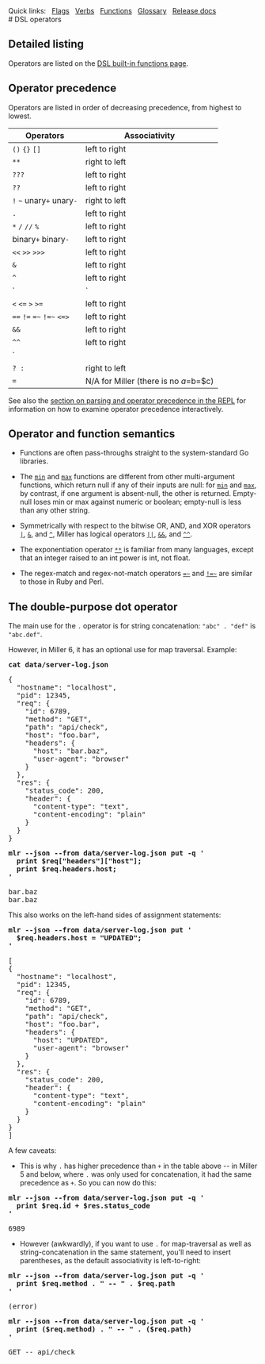 <!---  PLEASE DO NOT EDIT DIRECTLY. EDIT THE .md.in FILE PLEASE. --->
<div>
<span class="quicklinks">
Quick links:
&nbsp;
<a class="quicklink" href="../reference-main-flag-list/index.html">Flags</a>
&nbsp;
<a class="quicklink" href="../reference-verbs/index.html">Verbs</a>
&nbsp;
<a class="quicklink" href="../reference-dsl-builtin-functions/index.html">Functions</a>
&nbsp;
<a class="quicklink" href="../glossary/index.html">Glossary</a>
&nbsp;
<a class="quicklink" href="../release-docs/index.html">Release docs</a>
</span>
</div>
# DSL operators

## Detailed listing

Operators are listed on the [DSL built-in functions page](reference-dsl-builtin-functions.md).

## Operator precedence

Operators are listed in order of decreasing precedence, from highest to lowest.

| Operators                     | Associativity |
|-------------------------------|---------------|
| `()` `{}` `[]`                | left to right |
| `**`                          | right to left |
| `???`                         | left to right |
| `??`                          | left to right |
| `!` `~` unary`+` unary`-`     | right to left |
| `.`                           | left to right |
| `*` `/` `//` `%`              | left to right |
| binary`+` binary`-`           | left to right |
| `<<` `>>` `>>>`               | left to right |
| `&`                           | left to right |
| `^`                           | left to right |
| `|`                           | left to right |
| `<` `<=` `>` `>=`             | left to right |
| `==` `!=` `=~` `!=~` `<=>`    | left to right |
| `&&`                          | left to right |
| `^^`                          | left to right |
| `||`                          | left to right |
| `? :`                         | right to left |
| `=`                           |  N/A for Miller (there is no $a=$b=$c) |

See also the [section on parsing and operator precedence in the REPL](repl.md#parsing-and-operator-precedence) for information on how to examine operator precedence interactively.

## Operator and function semantics

* Functions are often pass-throughs straight to the system-standard Go libraries.

* The [`min`](reference-dsl-builtin-functions.md#min) and [`max`](reference-dsl-builtin-functions.md#max) functions are different from other multi-argument functions, which return null if any of their inputs are null: for [`min`](reference-dsl-builtin-functions.md#min) and [`max`](reference-dsl-builtin-functions.md#max), by contrast, if one argument is absent-null, the other is returned. Empty-null loses min or max against numeric or boolean; empty-null is less than any other string.

* Symmetrically with respect to the bitwise OR, AND, and XOR operators
[`|`](reference-dsl-builtin-functions.md#bitwise-or),
[`&`](reference-dsl-builtin-functions.md#bitwise-and), and
[`^`](reference-dsl-builtin-functions.md#bitwise-xor), Miller has logical operators
[`||`](reference-dsl-builtin-functions.md#logical-or),
[`&&`](reference-dsl-builtin-functions.md#logical-and), and
[`^^`](reference-dsl-builtin-functions.md#logical-xor).

* The exponentiation operator [`**`](reference-dsl-builtin-functions.md#exponentiation) is familiar from many languages, except that an integer raised to an int power is int, not float.

* The regex-match and regex-not-match operators [`=~`](reference-dsl-builtin-functions.md#regmatch) and [`!=~`](reference-dsl-builtin-functions.md#regnotmatch) are similar to those in Ruby and Perl.

## The double-purpose dot operator

The main use for the `.` operator is for string concatenation: `"abc" . "def"` is `"abc.def"`.

However, in Miller 6, it has an optional use for map traversal. Example:

<pre class="pre-highlight-in-pair">
<b>cat data/server-log.json</b>
</pre>
<pre class="pre-non-highlight-in-pair">
{
  "hostname": "localhost",
  "pid": 12345,
  "req": {
    "id": 6789,
    "method": "GET",
    "path": "api/check",
    "host": "foo.bar",
    "headers": {
      "host": "bar.baz",
      "user-agent": "browser"
    }
  },
  "res": {
    "status_code": 200,
    "header": {
      "content-type": "text",
      "content-encoding": "plain"
    }
  }
}
</pre>

<pre class="pre-highlight-in-pair">
<b>mlr --json --from data/server-log.json put -q '</b>
<b>  print $req["headers"]["host"];</b>
<b>  print $req.headers.host;</b>
<b>'</b>
</pre>
<pre class="pre-non-highlight-in-pair">
bar.baz
bar.baz
</pre>

This also works on the left-hand sides of assignment statements:

<pre class="pre-highlight-in-pair">
<b>mlr --json --from data/server-log.json put '</b>
<b>  $req.headers.host = "UPDATED";</b>
<b>'</b>
</pre>
<pre class="pre-non-highlight-in-pair">
[
{
  "hostname": "localhost",
  "pid": 12345,
  "req": {
    "id": 6789,
    "method": "GET",
    "path": "api/check",
    "host": "foo.bar",
    "headers": {
      "host": "UPDATED",
      "user-agent": "browser"
    }
  },
  "res": {
    "status_code": 200,
    "header": {
      "content-type": "text",
      "content-encoding": "plain"
    }
  }
}
]
</pre>

A few caveats:

* This is why `.` has higher precedence than `+` in the table above -- in Miller 5 and below, where `.` was only used for concatenation, it had the same precedence as `+`. So you can now do this:

<pre class="pre-highlight-in-pair">
<b>mlr --json --from data/server-log.json put -q '</b>
<b>  print $req.id + $res.status_code</b>
<b>'</b>
</pre>
<pre class="pre-non-highlight-in-pair">
6989
</pre>

* However (awkwardly), if you want to use `.` for map-traversal as well as string-concatenation in the same statement, you'll need to insert parentheses, as the default associativity is left-to-right:

<pre class="pre-highlight-in-pair">
<b>mlr --json --from data/server-log.json put -q '</b>
<b>  print $req.method . " -- " . $req.path</b>
<b>'</b>
</pre>
<pre class="pre-non-highlight-in-pair">
(error)
</pre>

<pre class="pre-highlight-in-pair">
<b>mlr --json --from data/server-log.json put -q '</b>
<b>  print ($req.method) . " -- " . ($req.path)</b>
<b>'</b>
</pre>
<pre class="pre-non-highlight-in-pair">
GET -- api/check
</pre>
